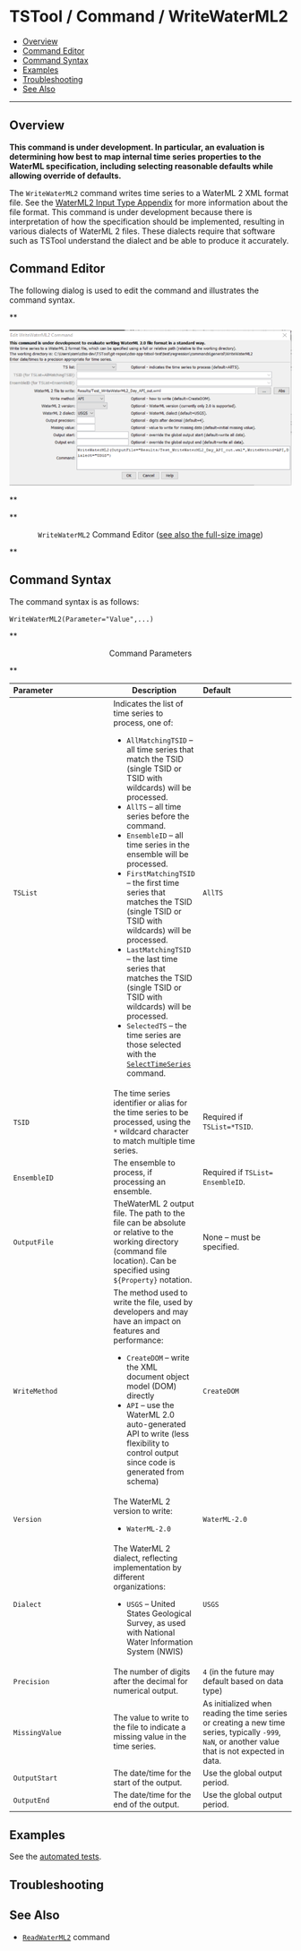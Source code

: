 # TSTool / Command / WriteWaterML2 #

* [Overview](#overview)
* [Command Editor](#command-editor)
* [Command Syntax](#command-syntax)
* [Examples](#examples)
* [Troubleshooting](#troubleshooting)
* [See Also](#see-also)

-------------------------

## Overview ##

**This command is under development.  In particular, an evaluation is determining how best to map
internal time series properties to the WaterML specification,
including selecting reasonable defaults while allowing override of defaults.**

The `WriteWaterML2` command writes time series to a WaterML 2 XML format file.
See the [WaterML2 Input Type Appendix](../../datastore-ref/WaterML2/WaterML2.md) for more information about the file format.
This command is under development because there is interpretation of how the
specification should be implemented, resulting in various dialects of WaterML 2 files.
These dialects require that software such as TSTool understand the dialect and be able to produce it accurately.

## Command Editor ##

The following dialog is used to edit the command and illustrates the command syntax.

**<p style="text-align: center;">
![WriteWaterML2](WriteWaterML2.png)
</p>**

**<p style="text-align: center;">
`WriteWaterML2` Command Editor (<a href="../WriteWaterML2.png">see also the full-size image</a>)
</p>**

## Command Syntax ##

The command syntax is as follows:

```text
WriteWaterML2(Parameter="Value",...)
```
**<p style="text-align: center;">
Command Parameters
</p>**

|**Parameter**&nbsp;&nbsp;&nbsp;&nbsp;&nbsp;&nbsp;&nbsp;&nbsp;&nbsp;&nbsp;&nbsp;&nbsp;&nbsp;&nbsp;&nbsp;&nbsp;&nbsp;&nbsp;&nbsp;&nbsp;&nbsp;&nbsp;&nbsp;&nbsp;&nbsp;|**Description**|**Default**&nbsp;&nbsp;&nbsp;&nbsp;&nbsp;&nbsp;&nbsp;&nbsp;&nbsp;&nbsp;&nbsp;&nbsp;&nbsp;&nbsp;&nbsp;&nbsp;&nbsp;&nbsp;&nbsp;&nbsp;&nbsp;&nbsp;&nbsp;&nbsp;&nbsp;&nbsp;&nbsp;|
|--------------|-----------------|-----------------|
| `TSList` | Indicates the list of time series to process, one of:<ul><li> `AllMatchingTSID` – all time series that match the TSID (single TSID or TSID with wildcards) will be processed.</li><li> `AllTS` – all time series before the command.</li><li> `EnsembleID` – all time series in the ensemble will be processed.</li><li> `FirstMatchingTSID` – the first time series that matches the TSID (single TSID or TSID with wildcards) will be processed.</li><li> `LastMatchingTSID` – the last time series that matches the TSID (single TSID or TSID with wildcards) will be processed.</li><li> `SelectedTS` – the time series are those selected with the [`SelectTimeSeries`](../SelectTimeSeries/SelectTimeSeries.md) command. | `AllTS` |
| `TSID` | The time series identifier or alias for the time series to be processed, using the `*` wildcard character to match multiple time series. | Required if `TSList=*TSID`. |
| `EnsembleID` | The ensemble to process, if processing an ensemble. | Required if `TSList= EnsembleID`. |
| `OutputFile` | TheWaterML 2 output file.  The path to the file can be absolute or relative to the working directory (command file location).  Can be specified using `${Property}` notation. | None – must be specified. |
| `WriteMethod` | The method used to write the file, used by developers and may have an impact on features and performance:<ul><li> `CreateDOM` – write the XML document object model (DOM) directly</li><li> `API` – use the WaterML 2.0 auto-generated API to write (less flexibility to control output since code is generated from schema) | `CreateDOM` |
| `Version` | The WaterML 2 version to write:<ul><li> `WaterML-2.0` | `WaterML-2.0` |
| `Dialect` | The WaterML 2 dialect, reflecting implementation by different organizations:<ul><li>`USGS` – United States Geological Survey, as used with National Water Information System (NWIS) | `USGS` |
| `Precision` | The number of digits after the decimal for numerical output. | `4` (in the future may default based on data type) |
| `MissingValue` | The value to write to the file to indicate a missing value in the time series. | As initialized when reading the time series or creating a new time series, typically `-999`, `NaN`, or another value that is not expected in data. |
| `OutputStart` | The date/time for the start of the output. | Use the global output period. |
| `OutputEnd` | The date/time for the end of the output. | Use the global output period. |

## Examples ##

See the [automated tests](https://github.com/OpenCDSS/cdss-app-tstool-test/tree/master/test/regression/commands/general/WriteWaterML2).

## Troubleshooting ##

## See Also ##

* [`ReadWaterML2`](../ReadWaterML/ReadWaterML.md) command
